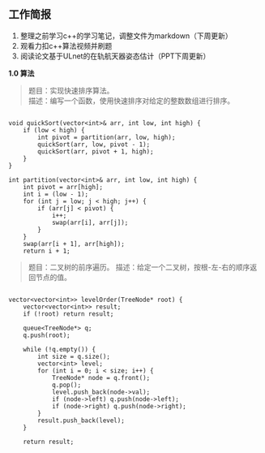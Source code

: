﻿## **工作简报**

 1. 整理之前学习c++的学习笔记，调整文件为markdown（下周更新）
 2. 观看力扣c++算法视频并刷题
 3. 阅读论文基于ULnet的在轨航天器姿态估计（PPT下周更新）
 

**1.0 算法**

>  题目：实现快速排序算法。  
>  描述：编写一个函数，使用快速排序对给定的整数数组进行排序。
```

void quickSort(vector<int>& arr, int low, int high) {
    if (low < high) {
        int pivot = partition(arr, low, high);
        quickSort(arr, low, pivot - 1);
        quickSort(arr, pivot + 1, high);
    }
}
 
int partition(vector<int>& arr, int low, int high) {
    int pivot = arr[high];
    int i = (low - 1);
    for (int j = low; j < high; j++) {
        if (arr[j] < pivot) {
            i++;
            swap(arr[i], arr[j]);
        }
    }
    swap(arr[i + 1], arr[high]);
    return i + 1;
```

> 题目：二叉树的前序遍历。
> 描述：给定一个二叉树，按根-左-右的顺序返回节点的值。  
```

vector<vector<int>> levelOrder(TreeNode* root) {
    vector<vector<int>> result;
    if (!root) return result;
 
    queue<TreeNode*> q;
    q.push(root);
 
    while (!q.empty()) {
        int size = q.size();
        vector<int> level;
        for (int i = 0; i < size; i++) {
            TreeNode* node = q.front();
            q.pop();
            level.push_back(node->val);
            if (node->left) q.push(node->left);
            if (node->right) q.push(node->right);
        }
        result.push_back(level);
    }
 
    return result;
```

